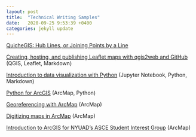 ```yaml
---
layout: post
title:  "Technical Writing Samples"
date:   2020-09-25 9:53:39 +0400
categories: jekyll update
---
```

[QuicheGIS: Hub Lines, or Joining Points by a Line](https://docs.google.com/document/d/1nYEtuIOaXOVqnW6PT6fgtpwl0Z_FmWTR5RC8oEN75M4/edit?usp=sharing)

[Creating, hosting, and publishing Leaflet maps with qgis2web and GitHub](https://github.com/taylorhixson/WF) (QGIS, Leaflet, Markdown)

[Introduction to data visualization with Python](https://github.com/taylorhixson/introPythonViz/blob/master/introPythonViz.ipynb) (Jupyter Notebook, Python, Markdown)

[Python for ArcGIS](https://taylorhixson.files.wordpress.com/2019/12/python-for-arcgis-instructions.pdf) (ArcMap, Python)

[Georeferencing with ArcMap](https://taylorhixson.files.wordpress.com/2019/12/georeferencing-with-arcmap.pdf) (ArcMap)

[Digitizing maps in ArcMap](https://taylorhixson.files.wordpress.com/2019/12/digitizing-maps-in-arcmap.pdf) (ArcMap)

[Introduction to ArcGIS for NYUAD’s ASCE Student Interest Group](https://taylorhixson.files.wordpress.com/2019/12/introduction-to-gis-arcgis-for-asce-nyuad-sig.pdf) (ArcMap)

